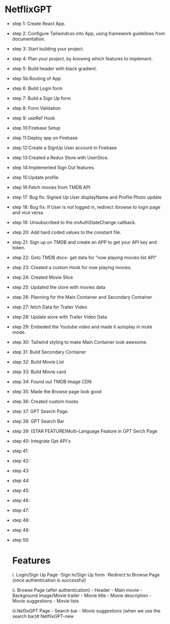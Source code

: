 # NetflixGPT
- step 1: Create React App.
- step 2: Configure Tailwindcss into App, using framework guidelines from documentation.
- step 3: Start building your project.
- step 4: Plan your project, by knowing which features to implement.
- step 5: Build header with black gradient.
- step 5b:Routing of App
- step 6: Build Login form
- step 7: Build a Sign Up form
- step 8: Form Validation
- step 9: useRef Hook
- step 10:Firebase Setup
- step 11:Deploy app on Firebase
- step 12:Create a SignUp User account in Firebase
- step 13:Created a Redux Store with UserSlice.
- step 14:Implemented Sign Out features
- step 15:Update profile 
- step 16:Fetch movies from TMDB API
- step 17: Bug fix: Signed Up User displayName and Profile Photo update
- step 18: Bug fix: If User is not logged in, redirect /browse to login page and vice versa
- step 19: Unsubscribed to the onAuthStateChange callback.
- step 20: Add hard coded values to the constant file.
- step 21: Sign up on TMDB and create an APP to get your API key and token.
- step 22: Goto TMDB docs- get data for "now playing movies list API"
- step 23: Created a custom Hook for now playing movies.
- step 24: Created Movie Slice
- step 25: Updated the store with movies data
- step 26: Planning for the Main Container and Secondary Container
- step 27: fetch Data for Trailer Video
- step 28: Update store with Trailer Video Data
- step 29: Embeded the Youtube video and made it autoplay in mute mode.
- step 30: Tailwind styling to make Main Container look awesome.
- step 31: Build Secondary Container
- step 32: Build Movie List
- step 33: Build Movie card
- step 34: Found out TMDB Image CDN
- step 35: Made the Browse page look good
- step 36: Created custom hooks
- step 37: GPT Search Page.
- step 38: GPT Search Bar
- step 39: (STAR FEATURE)Multi-Language Feature in GPT Serch Page
- step 40: Integrate Gpt API's
- step 41:
- step 42:
- step 43:
- step 44:
- step 45:
- step 46:
- step 47:
- step 48:
- step 49:
- step 50:


    # Features
    i.  Login/Sign Up Page
        -Sign In/Sign Up form
        -Redirect to Browse Page (once authentication is successful) 

    ii. Browse Page (after authentication)
        - Header
        - Main movie
            - Background Image/Movie trailer
            - Movie title
            - Movie description
            - Movie suggestions
                - Movie lists
    
    iii.NeflixGPT Page
        - Search bar
        - Movie suggestions (when we use the search bar)#   N e t f l i x G P T - n e w 
 
 